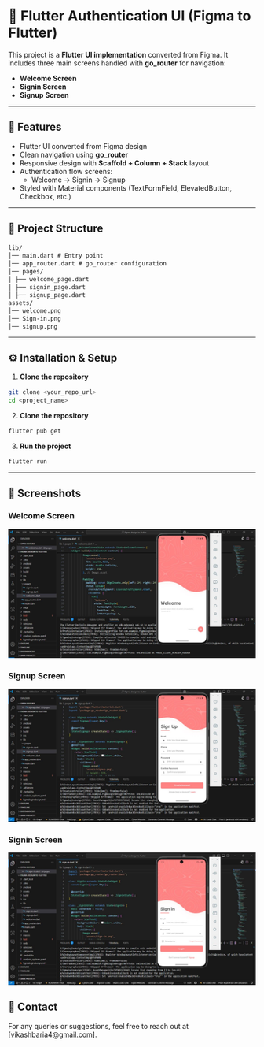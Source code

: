 # 📱 Flutter Authentication UI (Figma to Flutter)

This project is a **Flutter UI implementation** converted from Figma. It includes three main screens handled with **go_router** for navigation:

- **Welcome Screen**
- **Signin Screen**
- **Signup Screen**

---

## 🚀 Features

- Flutter UI converted from Figma design  
- Clean navigation using **go_router**  
- Responsive design with **Scaffold + Column + Stack** layout  
- Authentication flow screens:  
  - Welcome → Signin → Signup  
- Styled with Material components (TextFormField, ElevatedButton, Checkbox, etc.)

---

## 📂 Project Structure
```
lib/
│── main.dart # Entry point
│── app_router.dart # go_router configuration
│── pages/
│ ├── welcome_page.dart
│ ├── signin_page.dart
│ ├── signup_page.dart
assets/
│── welcome.png
│── Sign-in.png
│── signup.png
```
---

## ⚙️ Installation & Setup

1. **Clone the repository**
```bash
git clone <your_repo_url>
cd <project_name>
```

2. **Clone the repository**
```bash
flutter pub get
```


3. **Run the project**
```bash
flutter run
```
   
   
---

## 📸 Screenshots	

### Welcome Screen
![Welcome Screen](https://raw.githubusercontent.com/vikashbaria/flutter-projects/refs/heads/main/figma%20design%20to%20flutter/welcome_screen.JPG)

### Signup Screen
![Signup Screen](https://raw.githubusercontent.com/vikashbaria/flutter-projects/refs/heads/main/figma%20design%20to%20flutter/signup.JPG)

### Signin Screen
![Signin Screen](https://raw.githubusercontent.com/vikashbaria/flutter-projects/refs/heads/main/figma%20design%20to%20flutter/Sign_in.JPG)

   
## 📧 Contact
For any queries or suggestions, feel free to reach out at [vikashbaria4@gmail.com].